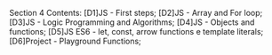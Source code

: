 Section 4 Contents: 
[D1]JS - First steps; 
[D2]JS - Array and For loop; 
[D3]JS - Logic Programming and Algorithms; 
[D4]JS - Objects and functions; 
[D5]JS ES6 - let, const, arrow functions e template literals; 
[D6]Project - Playground Functions; 
